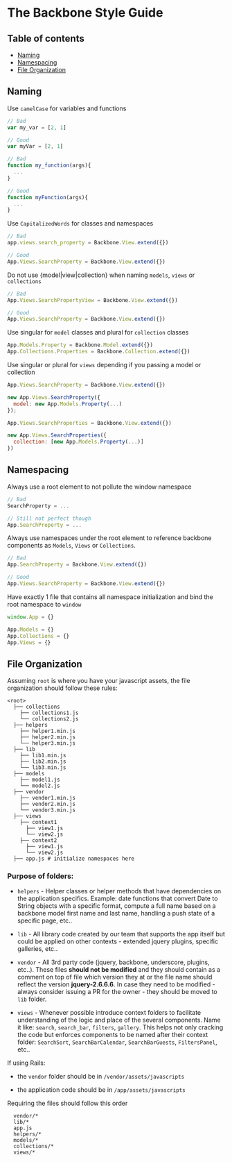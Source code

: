 The Backbone Style Guide
====================

## Table of contents
* [Naming](#naming)
* [Namespacing](#namespacing)
* [File Organization](#file-organization)


## Naming

Use `camelCase` for variables and functions

```javascript
// Bad
var my_var = [2, 1]

// Good
var myVar = [2, 1]
```

```javascript
// Bad
function my_function(args){
  ...
}

// Good
function myFunction(args){
  ...
}
```

Use `CapitalizedWords` for classes and namespaces

```javascript
// Bad
app.views.search_property = Backbone.View.extend({})

// Good
App.Views.SearchProperty = Backbone.View.extend({})
```

Do not use {model|view|collection} when naming `models`, `views` or `collections`

```javascript
// Bad
App.Views.SearchPropertyView = Backbone.View.extend({})

// Good
App.Views.SearchProperty = Backbone.View.extend({})
```

Use singular for `model` classes and plural for `collection` classes

```javascript
App.Models.Property = Backbone.Model.extend({})
App.Collections.Properties = Backbone.Collection.extend({})
```

Use singular or plural for `views` depending if you passing a model or collection

```javascript
App.Views.SearchProperty = Backbone.View.extend({})

new App.Views.SearchProperty({
  model: new App.Models.Property(...)
});

App.Views.SearchProperties = Backbone.View.extend({})

new App.Views.SearchProperties({
  collection: [new App.Models.Property(...)]
})
```

## Namespacing

Always use a root element to not pollute the window namespace

```javascript
// Bad
SearchProperty = ...

// Still not perfect though
App.SearchProperty = ...
```

Always use namespaces under the root element to reference backbone components as `Models`, `Views` or `Collections`.

```javascript
// Bad
App.SearchProperty = Backbone.View.extend({})

// Good
App.Views.SearchProperty = Backbone.View.extend({})
```

Have exactly 1 file that contains all namespace initialization and bind the root namespace to `window`

```javascript
window.App = {}

App.Models = {}
App.Collections = {}
App.Views = {}
```

## File Organization

Assuming `root` is where you have your javascript assets, the file organization should follow these rules:

```
<root>
  ├── collections
    ├── collections1.js
    └── collections2.js
  ├── helpers
    ├── helper1.min.js
    ├── helper2.min.js
    └── helper3.min.js
  ├── lib
    ├── lib1.min.js
    ├── lib2.min.js
    └── lib3.min.js  
  ├── models
    ├── model1.js
    └── model2.js
  ├── vendor
    ├── vendor1.min.js
    ├── vendor2.min.js
    └── vendor3.min.js
  ├── views
    ├── context1
      ├── view1.js
      └── view2.js
    ├── context2
      ├── view1.js
      └── view2.js
  ├── app.js # initialize namespaces here
```

### Purpose of folders:

* `helpers` - Helper classes or helper methods that have dependencies on the application specifics. Example: date functions that convert Date to String objects with a specific format, compute a full name based on a backbone model first name and last name, handling a push state of a specific page, etc..

* `lib` - All library code created by our team that supports the app itself but could be applied on other contexts  - extended jquery plugins, specific galleries, etc..

* `vendor` - All 3rd party code (jquery, backbone, underscore, plugins, etc..). These files **should not be modified** and they should contain as a comment on top of file which version they at or the file name should reflect the version **jquery-2.6.6.6**. In case they need to be modified - always consider issuing a PR for the owner - they should be moved to `lib` folder.

* `views` - Whenever possible introduce context folders to facilitate understanding of the logic and place of the several components. Name it like: `search`, `search_bar`, `filters`, `gallery`. This helps not only cracking the code but enforces components to be named after their context folder: `SearchSort`, `SearchBarCalendar`, `SearchBarGuests`, `FiltersPanel`, etc..


If using Rails:

* the `vendor` folder should be in `/vendor/assets/javascripts` 

* the application code should be in `/app/assets/javascripts`


Requiring the files should follow this order

```
  vendor/*
  lib/*  
  app.js
  helpers/*
  models/*  
  collections/*  
  views/*  
```
